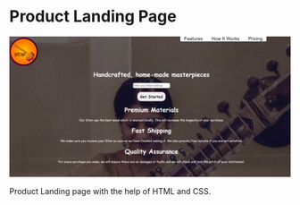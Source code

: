 # Product Landing Page 

![](https://github.com/Surajk7841/Product-Landing-Page/blob/main/Images/Product%20Landing%20Page.png)

Product Landing page with the help of HTML and CSS.
